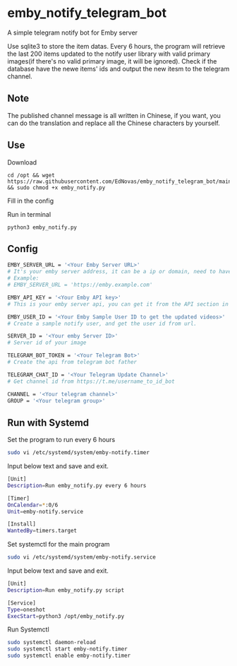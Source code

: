 # emby_notify_telegram_bot
A simple telegram notify bot for Emby server

Use sqlite3 to store the item datas. Every 6 hours, the program will retrieve the last 200 items updated to the notify user library with valid primary images(if there's no valid primary image, it will be ignored). Check if the database have the newe items' ids and output the new itesm to the telegram channel.

## Note

The published channel message is all written in Chinese, if you want, you can do the translation and replace all the Chinese characters by yourself.

## Use

Download

```
cd /opt && wget https://raw.githubusercontent.com/EdNovas/emby_notify_telegram_bot/main/emby_notify.py && sudo chmod +x emby_notify.py
```

Fill in the config

Run in terminal

```
python3 emby_notify.py
```

## Config

```bash
EMBY_SERVER_URL = '<Your Emby Server URL>'
# It's your emby server address, it can be a ip or domain, need to have http:// or https:// at the front
# Example: 
# EMBY_SERVER_URL = 'https://emby.example.com'

EMBY_API_KEY = '<Your Emby API key>'
# This is your emby server api, you can get it from the API section in your emby server admin panel.

EMBY_USER_ID = '<Your Emby Sample User ID to get the updated videos>'
# Create a sample notify user, and get the user id from url.

SERVER_ID = '<Your emby Server ID>'
# Server id of your image

TELEGRAM_BOT_TOKEN = '<Your Telegram Bot>'
# Create the api from telegram bot father

TELEGRAM_CHAT_ID = '<Your Telegram Update Channel>'
# Get channel id from https://t.me/username_to_id_bot

CHANNEL = '<Your telegram channel>'
GROUP = '<Your telegram group>'
```

## Run with Systemd

Set the program to run every 6 hours

```bash
sudo vi /etc/systemd/system/emby-notify.timer
```

Input below text and save and exit.

```bash
[Unit]
Description=Run emby_notify.py every 6 hours

[Timer]
OnCalendar=*:0/6
Unit=emby-notify.service

[Install]
WantedBy=timers.target
```

Set systemctl for the main program

```bash
sudo vi /etc/systemd/system/emby-notify.service
```

Input below text and save and exit.

```bash
[Unit]
Description=Run emby_notify.py script

[Service]
Type=oneshot
ExecStart=python3 /opt/emby_notify.py
```

Run Systemctl

```bash
sudo systemctl daemon-reload
sudo systemctl start emby-notify.timer
sudo systemctl enable emby-notify.timer
```
